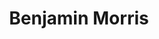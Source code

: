 ---
layout: employee
skillsid: 1
title: 'Benjamin Morris'
permalink: /employees/:title 
location: 'Arizona'
position: 'Environmental Compliance Technician'
availability: 51
internal: true
categories: 
- employees
phoneNumber: 555-555-5555
email: email@gmail.com
manage: false
---